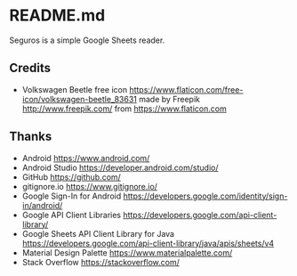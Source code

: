 # README.md

Seguros is a simple Google Sheets reader.

## Credits

- Volkswagen Beetle free icon <https://www.flaticon.com/free-icon/volkswagen-beetle_83631> made by Freepik <http://www.freepik.com/> from <https://www.flaticon.com>

## Thanks

- Android <https://www.android.com/>
- Android Studio <https://developer.android.com/studio/>
- GitHub <https://github.com/>
- gitignore.io <https://www.gitignore.io/>
- Google Sign-In for Android <https://developers.google.com/identity/sign-in/android/>
- Google API Client Libraries <https://developers.google.com/api-client-library/>
- Google Sheets API Client Library for Java <https://developers.google.com/api-client-library/java/apis/sheets/v4>
- Material Design Palette <https://www.materialpalette.com/>
- Stack Overflow <https://stackoverflow.com/>
